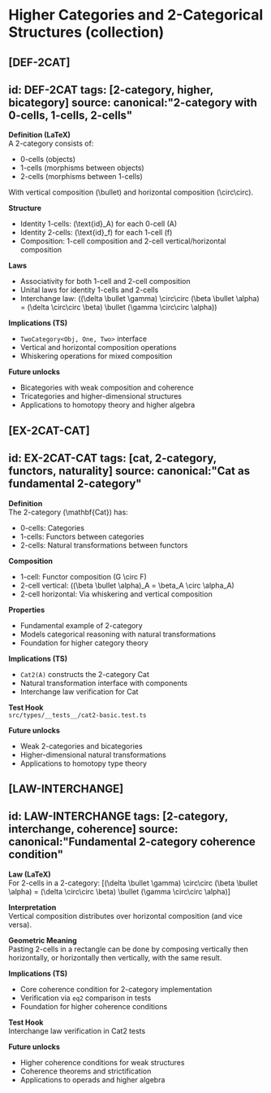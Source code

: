 # Higher Categories and 2-Categorical Structures (collection)

## [DEF-2CAT]
id: DEF-2CAT
tags: [2-category, higher, bicategory]
source: canonical:"2-category with 0-cells, 1-cells, 2-cells"
---
**Definition (LaTeX)**  
A 2-category consists of:
- 0-cells (objects)
- 1-cells (morphisms between objects)  
- 2-cells (morphisms between 1-cells)

With vertical composition \(\bullet\) and horizontal composition \(\circ\circ\).

**Structure**  
- Identity 1-cells: \(\text{id}_A\) for each 0-cell \(A\)
- Identity 2-cells: \(\text{id}_f\) for each 1-cell \(f\)
- Composition: 1-cell composition and 2-cell vertical/horizontal composition

**Laws**  
- Associativity for both 1-cell and 2-cell composition
- Unital laws for identity 1-cells and 2-cells
- Interchange law: \((\delta \bullet \gamma) \circ\circ (\beta \bullet \alpha) = (\delta \circ\circ \beta) \bullet (\gamma \circ\circ \alpha)\)

**Implications (TS)**  
- `TwoCategory<Obj, One, Two>` interface
- Vertical and horizontal composition operations
- Whiskering operations for mixed composition

**Future unlocks**  
- Bicategories with weak composition and coherence
- Tricategories and higher-dimensional structures
- Applications to homotopy theory and higher algebra

## [EX-2CAT-CAT]
id: EX-2CAT-CAT
tags: [cat, 2-category, functors, naturality]
source: canonical:"Cat as fundamental 2-category"
---
**Definition**  
The 2-category \(\mathbf{Cat}\) has:
- 0-cells: Categories
- 1-cells: Functors between categories
- 2-cells: Natural transformations between functors

**Composition**  
- 1-cell: Functor composition \(G \circ F\)
- 2-cell vertical: \((\beta \bullet \alpha)_A = \beta_A \circ \alpha_A\)
- 2-cell horizontal: Via whiskering and vertical composition

**Properties**  
- Fundamental example of 2-category
- Models categorical reasoning with natural transformations
- Foundation for higher category theory

**Implications (TS)**  
- `Cat2(A)` constructs the 2-category Cat
- Natural transformation interface with components
- Interchange law verification for Cat

**Test Hook**  
`src/types/__tests__/cat2-basic.test.ts`

**Future unlocks**  
- Weak 2-categories and bicategories
- Higher-dimensional natural transformations
- Applications to homotopy type theory

## [LAW-INTERCHANGE]
id: LAW-INTERCHANGE
tags: [2-category, interchange, coherence]
source: canonical:"Fundamental 2-category coherence condition"
---
**Law (LaTeX)**  
For 2-cells in a 2-category:
\[(\delta \bullet \gamma) \circ\circ (\beta \bullet \alpha) = (\delta \circ\circ \beta) \bullet (\gamma \circ\circ \alpha)\]

**Interpretation**  
Vertical composition distributes over horizontal composition (and vice versa).

**Geometric Meaning**  
Pasting 2-cells in a rectangle can be done by composing vertically then horizontally, or horizontally then vertically, with the same result.

**Implications (TS)**  
- Core coherence condition for 2-category implementation
- Verification via `eq2` comparison in tests
- Foundation for higher coherence conditions

**Test Hook**  
Interchange law verification in Cat2 tests

**Future unlocks**  
- Higher coherence conditions for weak structures
- Coherence theorems and strictification
- Applications to operads and higher algebra
